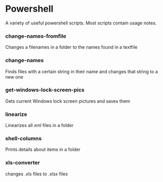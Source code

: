 # Powershell    
A variety of useful powershell scripts. Most scripts contain usage notes.

### change-names-fromfile
Changes a filenames in a folder to the names found in a textfile

### change-names
Finds files with a certain string in their name and changes that string to a new one

### get-windows-lock-screen-pics
Gets current Windows lock screen pictures and saves them

### linearize
Linearizes all xml files in a folder

### shell-columns
Prints details about items in a folder

### xls-converter
changes .xls files to .xlsx files 